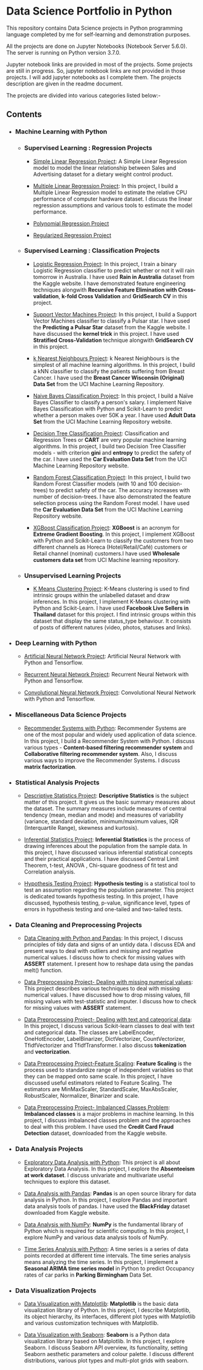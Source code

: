 # Data Science Portfolio in Python

This repository contains Data Science projects in Python programming language completed by me for self-learning and demonstration purposes. 

All the projects are done on Jupyter Notebooks (Notebook Server 5.6.0). The server is running on Python version 3.7.0.

Jupyter notebook links are provided in most of the projects. Some projects are still in progress. So, jupyter notebook links are not provided in those projects. I will add jupyter notebooks as I complete them. The projects description are given in the readme document.

The projects are divided into various categories listed below:- 

## Contents
 
  - ### Machine Learning with Python 
      
      -  ### Supervised Learning : Regression Projects 
   
          * [Simple Linear Regression Project](https://github.com/pb111/Simple-Linear-Regression-Project/blob/master/SLRProject.ipynb): A Simple Linear Regression model to model the linear relationship between Sales and Advertising dataset for a dietary weight control product.   
       
          * [Multiple Linear Regression Project](https://github.com/pb111/Multiple-Linear-Regression-Project/blob/master/Multiple%20Linear%20Regression%20using%20Scikit-Learn.ipynb): In this project, I build a Multiple Linear Regression model to estimate the relative CPU performance of computer hardware dataset. I discuss the linear regression assumptions and various tools to estimate the model performance.
          
          
          * [Polynomial Regression Project](https://github.com/pb111/Decision-Tree-and-Random-Forest-Regression-Project/blob/master/README.md)
          
          * [Regularized Regression Project](https://github.com/pb111/Regularized-Regression-Project)         
               
          

      - ### Supervised Learning : Classification Projects
      
      
          * [Logistic Regression Project](https://github.com/pb111/Logistic-Regression-in-Python-Project/blob/master/Logistic%20Regression%20with%20Python%20and%20Scikit-Learn.ipynb): In this project, I train a binary Logistic Regression classifier to predict whether or not it will rain tomorrow in Australia. I have used **Rain in Australia** dataset from the Kaggle website. I have demonstrated feature engineering techniques alongwith **Recursive Feature Elimination with Cross-validation**, **k-fold Cross Validation** and **GridSearch CV** in this project.
                    
          * [Support Vector Machines Project](https://github.com/pb111/Support-Vector-Machines-Project/blob/master/Support%20Vector%20Machines%20with%20Python%20and%20Scikit-Learn.ipynb): In this project, I build a Support Vector Machines classifier to classify a Pulsar star. I have used the **Predicting a Pulsar Star** dataset from the Kaggle website. I have  discussed the **kernel trick** in this project. I have used **Stratified Cross-Validation** technique alongwith **GridSearch CV** in this project.     
          
          * [k Nearest Neighbours Project](https://github.com/pb111/k-Nearest-Neighbours-Project/blob/master/k%20Nearest%20Neighbours%20with%20Python%20and%20Scikit-Learn.ipynb): k Nearest Neighbours is the simplest of all machine learning algorithms. In this project, I build a kNN classifier to classify the patients suffering from Breast Cancer. I have used the **Breast Cancer Wisconsin (Original) Data Set** from the UCI Machine Learning Repository.
          
          
          * [Naive Bayes Classification Project](https://github.com/pb111/Naive-Bayes-Classification-Project/blob/master/Na%C3%AFve%20Bayes%20Classification%20with%20Python%20and%20Scikit-Learn.ipynb): In this project, I build a Naïve Bayes Classifier to classify a person's salary. I implement Naive Bayes Classification with Python and Scikit-Learn to predict whether a person makes over 50K a year. I have used **Adult Data Set** from the UCI Machine Learning Repository website.
       
       
          * [Decision Tree Classification Project](https://github.com/pb111/Decision-Tree-Classification-Project/blob/master/Decision-Tree%20Classification%20with%20Python%20and%20Scikit-Learn.ipynb): Classification and Regression Trees or **CART** are very popular machine learning algorithms. In this project, I build two Decision Tree Classifier models - with criterion **gini** and **entropy** to predict the safety of the car. I have used the **Car Evaluation Data Set** from the UCI Machine Learning Repository website.
          
          
          * [Random Forest Classification Project](https://github.com/pb111/Random-Forest-Classifier-Project/blob/master/Random%20Forest%20Classification%20with%20Python%20and%20Scikit-Learn.ipynb): In this project, I build two Random Forest Classifier models (with 10 and 100 decision-trees) to predict safety of the car. The accuracy increases with number of decision-trees. I have also demonstrated the feature selection process using the Random Forest model. I have used the **Car Evaluation Data Set**  from the UCI Machine Learning Repository website.


                    
          * [XGBoost Classification Project](https://github.com/pb111/XGBoost-Classifier-Project): **XGBoost** is an acronym for **Extreme Gradient Boosting**. In this project, I implement XGBoost with Python and Scikit-Learn to classify the customers from two different channels as Horeca (Hotel/Retail/Café) customers or Retail channel (nominal) customers.I have used **Wholesale customers data set** from UCI Machine learning repository.           
                            
       
       - ### Unsupervised Learning Projects
       
       
          * [K Means Clustering Project](https://github.com/pb111/K-Means-Clustering-Project/blob/master/README.md): K-Means clustering is used to find intrinsic groups within the unlabelled dataset and draw inferences. In this project, I implement K-Means clustering with Python and Scikit-Learn. I have used **Facebook Live Sellers in Thailand** dataset for this project. I find intrinsic groups within this dataset that display the same status_type behaviour. It consists of posts of different natures (video, photos, statuses and links).
          
          
  - ### Deep Learning with Python 
  
       * [Artificial Neural Network Project](https://github.com/pb111/Artificial-Neural-Network): Artificial Neural Network with Python and Tensorflow.
       
       * [Recurrent Neural Network Project](https://github.com/pb111/Recurrent-Neural-Network): Recurrent Neural Network with Python and Tensorflow.
          
       * [Convolutional Neural Network Project](https://github.com/pb111/Convolutional-Neural-Network): Convolutional Neural Network with Python and Tensorflow.
       
       
  - ### Miscellaneous Data Science Projects      
              
       - [Recommender Systems with Python](https://github.com/pb111/Recommender-Systems-with-Python/blob/master/README.md): Recommender Systems are one of the most popular and widely used application of data science. In this project, I build a Recommender System with Python. I discuss various types - **Content-based filtering recommender system** and **Collaborative filtering recommender system**. Also, I discuss various ways to improve the Recommender Systems. I discuss **matrix factorization**.
   
  
  -  ### Statistical Analysis Projects   
   
       - [Descriptive Statistics Project](https://github.com/pb111/Descriptive-Statistics-Project/blob/master/Descriptive%20Statistics%20with%20Python.ipynb): **Descriptive Statistics** is the subject matter of this project. It gives us the basic summary measures about the dataset.  The summary measures include measures of central tendency (mean, median and mode) and measures of variability (variance, standard deviation, minimum/maximum values, IQR (Interquartile Range), skewness and kurtosis). 
       
       
       - [Inferential Statistics Project](https://github.com/pb111/Inferential-Statistics-Project/blob/master/README.md): **Inferential Statistics** is the process of drawing inferences about the population from the sample data. In this project, I have discussed various inferential statistical concepts and their practical applications. I have discussed Central Limit Theorem, t-test, ANOVA , Chi-square goodness of fit test and Correlation analysis.
       
       
       - [Hypothesis Testing Project](https://github.com/pb111/Hypothesis-Testing-Project/blob/master/README.md): **Hypothesis testing** is a statistical tool to test an assumption regarding the population parameter. This project is dedicated towards hypothesis testing. In this project, I have discussed, hypothesis testing, p-value, significance level, types of errors in hypothesis testing and one-tailed and two-tailed tests.   
       
   
  -  ### Data Cleaning and Preprocessing Projects
   
       - [Data Cleaning with Python and Pandas](https://github.com/pb111/Data-Cleaning-with-Python-NumPy-and-Pandas/blob/master/Data%20Cleaning%20with%20Python%20and%20Pandas.ipynb): In this project, I discuss principles of tidy data and signs of an untidy data. I discuss EDA and present ways to deal with outliers and missing and negative numerical values. I discuss how to check for missing values with **ASSERT** statement. I present how to reshape data using the pandas melt() function.
       
   
       - [Data Preprocessing Project- Dealing with missing numerical values](https://github.com/pb111/Data-Preprocessing-Project-Dealing-with-Missing-Numerical-Values/blob/master/Data%20Preprocessing%20Project%20-%20Dealing%20with%20Missing%20Numerical%20Values.ipynb): This project describes various techniques to deal with missing numerical values. I have discussed how to drop missing values, fill missing values with test-statistic and imputer. I discuss how to check for missing values with **ASSERT** statement.
       
       - [Data Preprocessing Project- Dealing with text and categorical data](https://github.com/pb111/Data-Preprocessing-Project-Dealing-with-Text-and-Categorical-Data-/blob/master/Data%20Preprocessing%20Project%20-%20Dealing%20with%20Text%20and%20Categorical%20data.ipynb): In this project, I discuss various Scikit-learn classes to deal with text and categorical data. The classes are LabelEncoder, OneHotEncoder, LabelBinarizer, DictVectorizer, CountVectorizer, TfidfVectorizer and TfidfTransformer. I also discuss **tokenization** and **vectorization**.
       
        - [Data Preprocessing Project-Feature Scaling](https://github.com/pb111/Data-Preprocessing-Project-Feature-Scaling/blob/master/Data%20Preprocessing%20Project%20-%20Feature%20Scaling.ipynb): **Feature Scaling** is the process used to standardize range of independent variables so that they can be mapped onto same scale. In this project, I have discussed useful estimators related to Feature Scaling. The estimators are MinMaxScaler, StandardScaler, MaxAbsScaler, RobustScaler, Normalizer, Binarizer and scale.
       
       - [Data Preprocessing Project- Imbalanced Classes Problem](https://github.com/pb111/Data-Preprocessing-Project-Imbalanced-Classes-Problem/blob/master/Data%20Preprocessing%20Project%20-%20Imbalanced%20Classes%20Problem.ipynb): **Imbalanced classes** is a major problems in machine learning. In this project, I discuss imbalanced classes problem and the approaches to deal with this problem. I have used the **Credit Card Fraud Detection** dataset, downloaded from the Kaggle website.     
       
         
        
       
   - ### Data Analysis Projects
   
      - [Exploratory Data Analysis with Python](https://github.com/pb111/Exploratory-Data-Analysis-with-Python-Project/blob/master/Exploratory%20Data%20Analysis%20with%20Python.ipynb): This project is all about Exploratory Data Analysis. In this project, I explore the **Absenteeism at work dataset**. I discuss univariate and multivariate useful techniques to explore this dataset.
      
      
      - [Data Analysis with Pandas](https://github.com/pb111/Data-Analysis-with-Pandas/blob/master/Data%20Analysis%20with%20Pandas.ipynb): **Pandas** is an open source library for data analysis in Python. In this project, I explore Pandas and important data analysis tools of pandas. I have used the **BlackFriday** dataset downloaded from Kaggle website.

      
       - [Data Analysis with NumPy](https://github.com/pb111/Data-Analysis-with-NumPy/blob/master/Data%20Analysis%20with%20NumPy.ipynb): **NumPy** is the fundamental library of Python which is required for scientific computing. In this project, I explore NumPy and various data analysis tools of NumPy.
       
       
       - [Time Series Analysis with Python](https://github.com/pb111/Time-series-analysis-with-Python/blob/master/Time%20Series%20Analysis%20in%20Python.ipynb): A time series is a series of data points recorded at different time intervals. The time series analysis means analyzing the time series. In this project, I implement a **Seasonal ARIMA time series model** in Python to predict Occupancy rates of car parks in **Parking Birmingham** Data Set.
       
       
   - ### Data Visualization Projects
     
       - [Data Visualization with Matplotlib](https://github.com/pb111/Data-Visualization-with-Matplotlib-Project/blob/master/Data%20Visualization%20with%20Matplotlib.ipynb): **Matplotlib** is the basic data visualization library of Python. In this project, I describe Matplotlib, its object hierarchy, its interfaces, different plot types with Matplotlib and various customization techniques with Matplotlib.
       
       - [Data Visualization with Seaborn](https://github.com/pb111/Data-Visualization-with-Seaborn): **Seaborn** is a Python data visualization library based on Matplotlib. In this project, I explore Seaborn. I discuss Seaborn API overview, its functionality, setting Seaborn aesthetic parameters and colour palette. I discuss different distributions, various plot types and multi-plot grids 
with seaborn.  
       
       
   
